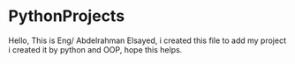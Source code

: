 # PythonProjects

Hello, This is Eng/ Abdelrahman Elsayed, i created this file to add my project i created it by python and OOP, 
hope this helps.

